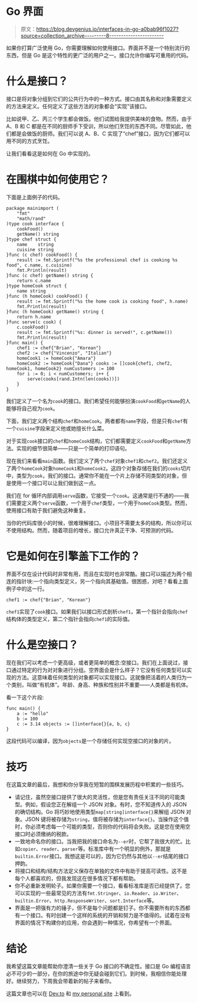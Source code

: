 # Go 界面

> 原文：<https://blog.devgenius.io/interfaces-in-go-a0bab96f1027?source=collection_archive---------8----------------------->

如果你打算广泛使用 Go，你需要理解如何使用接口。界面并不是一个特别流行的东西，但是 Go 是这个特性的更广泛的用户之一。接口允许你编写可重用的代码。

# 什么是接口？

接口是将对象分组到它们的公共行为中的一种方式。接口由其名称和对象需要定义的方法来定义。任何定义了这些方法的对象都会“实现”该接口。

比如说甲、乙、丙三个学生都会做饭。他们试图给我提供美味的食物。然而，由于 A、B 和 C 都是在不同的厨师手下受训，所以他们烹饪的东西不同。尽管如此，他们都是会做饭的厨师。我们可以说 A、B、C 实现了“chef”接口，因为它们都可以用不同的方式烹饪。

让我们看看这是如何在 Go 中实现的。

# 在围棋中如何使用它？

下面是上面例子的代码。

```
package mainimport (
    "fmt"
    "math/rand"
)type cook interface {
    cookFood()
    getName() string
}type chef struct {
    name    string
    cuisine string
}func (c chef) cookFood() {
    result := fmt.Sprintf("%s the professional chef is cooking %s food", c.name, c.cuisine)
    fmt.Println(result)
}func (c chef) getName() string {
    return c.name
}type homeCook struct {
    name string
}func (h homeCook) cookFood() {
    result := fmt.Sprintf("%s the home cook is cooking food", h.name)
    fmt.Println(result)
}func (h homeCook) getName() string {
    return h.name
}func serve(c cook) {
    c.cookFood()
    result := fmt.Sprintf("%s: dinner is served!", c.getName())
    fmt.Println(result)
}func main() {
    chef1 := chef{"Brian", "Korean"}
    chef2 := chef{"Vincenzo", "Italian"}
    homeCook1 := homeCook{"Amara"}
    homeCook2 := homeCook{"Dana"} cooks := []cook{chef1, chef2, homeCook1, homeCook2} numCustomers := 100
    for i := 0; i < numCustomers; i++ {
        serve(cooks[rand.Intn(len(cooks))])
    }
}
```

我们定义了一个名为`cook`的接口。我们希望任何能够扮演`cookFood`和`getName`的人能够将自己视为`cook`。

下面，我们定义两个结构`chef`和`homeCook`。两者都有`name`字段，但是只有`chef`有一个`cuisine`字段来定义他或她擅长什么菜。

对于实现`cook`接口的`chef`和`homeCook`结构，它们都需要定义`cookFood`和`getName`方法。实现的细节很简单——只是一个简单的打印语句。

现在我们来看看`main`函数。我们定义了两个`chef`对象`chef1`和`chef2`。我们还定义了两个`homeCook`对象`homeCook1`和`homeCook2`。这四个对象存储在我们的`cooks`切片中，类型为`cook`，我们的接口。通常你不能在一个片上存储不同类型的对象，但是使用一个接口可以让我们做到这一点。

我们在 for 循环内部调用`serve`函数，它接受一个`cook`。这通常是行不通的——我们需要定义两个`serve`函数，一个用于`chef`类型，一个用于`homeCook`类型。然而，使用接口有助于我们避免这种重复。

当你的代码库很小的时候，很难理解接口。小项目不需要太多的结构，所以你可以不使用结构。然而，随着项目的增长，接口允许真正干净、可预测的代码。

# 它是如何在引擎盖下工作的？

界面不仅在设计代码时非常有用，而且在实现时也非常酷。接口可以描述为两个相连的指针块:一个指向类型定义，另一个指向其基础值。很困惑，对吧？看看上面例子中的这一行。

```
chef1 := chef{"Brian", "Korean"}
```

`chef1`实现了`cook`接口。如果我们以接口形式剖析`chef1`，第一个指针会指向`chef`结构体的类型定义，第二个指针会指向`chef1`的实际值。

# 什么是空接口？

现在我们可以考虑一个更高级，或者更简单的概念:空接口。我们在上面说过，接口通过特定的行为对对象进行分组。空界面会是什么样子？它没有任何类型可以实现的方法。这意味着任何类型的对象都可以实现接口。这就像把活着的人类归为一个类别，叫做“有机体”。年龄、身高、种族和性别并不重要——人类都是有机体。

看一下这个片段:

```
func main() {
    a := "hello"
    b := 100
    c := 3.14 objects := []interface{}{a, b, c}
}
```

这段代码可以编译，因为`objects`是一个存储任何实现空接口的对象的片。

# 技巧

在这篇文章的最后，我想和你分享我在短暂的围棋发展历程中积累的一些技巧。

*   请记住，虽然空接口提供了很大的灵活性，但是您有责任关注不同的可能类型。例如，假设您正在解组一个 JSON 对象。有时，您不知道传入的 JSON 的确切结构。Go 将巧妙地使用类型`map[string]interface{}`来解组 JSON 对象。JSON 键将被存储为`string`，值将被存储为`interface{}`。当操作这个值时，你必须考虑每一个可能的类型，否则你的代码将会失败。这是您在使用空接口时必须缴纳的税款。
*   一致地命名你的接口。当我把我的接口命名为`--er`时，它帮了我很大的忙。比如`copier`、`reader`、`parser`等。标准库中有一个明显的例外，那就是`builtin.Error`接口。我想这是可以的，因为它仍然与其他以`--er`结尾的接口押韵。
*   将接口和结构/结构方法定义保存在单独的文件中有助于提高可读性。这不是每个人都喜欢的，但我发现这在很多情况下都有帮助。
*   你不必重新发明轮子。如果你需要一个接口，看看标准库是否已经提供了。您可以实现的一些最常见的方法有`fmt.Stringer`、`io.Reader`、`io.Writer`、`builtin.Error`、`http.ResponseWriter`、`sort.Interface`等。
*   界面是一把强有力的锤子，但不是每个问题都是钉子。你不需要所有的东西都有一个接口。有时创建一个这样的系统的开销和努力是不值得的。试着在没有界面的情况下构建你的应用，你会遇到一种情况，你希望有一个界面。

# 结论

我希望这篇文章能帮助你澄清一些关于 Go 接口的不确定性。接口是 Go 编程语言必不可少的一部分，在你的旅途中你无疑会碰到它们。到时候，我相信你能处理好。继续努力，下周我会带着新的帖子来看你。

这篇文章也可以在 [Dev.to](https://dev.to/jpoly1219/interfaces-in-go-169i) 和 [my personal site](https://jpoly1219.github.io) 上看到。
